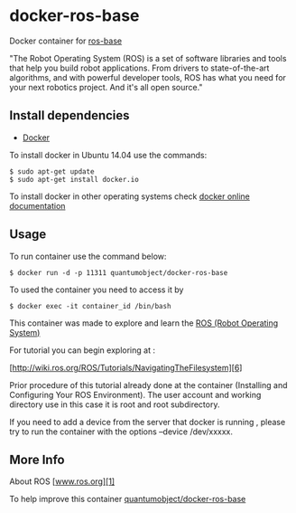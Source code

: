 # docker-ros-base

Docker container for [ros-base][3]

"The Robot Operating System (ROS) is a set of software libraries and tools that help you build robot applications. From drivers to state-of-the-art algorithms, and with powerful developer tools, ROS has what you need for your next robotics project. And it's all open source."

## Install dependencies

  - [Docker][2]

To install docker in Ubuntu 14.04 use the commands:

    $ sudo apt-get update
    $ sudo apt-get install docker.io
  
To install docker in other operating systems check [docker online documentation][4]

## Usage

To run container use the command below:

    $ docker run -d -p 11311 quantumobject/docker-ros-base

To used the container you need to access it by

    $ docker exec -it container_id /bin/bash

This container was made to explore and learn the [ROS (Robot Operating System)][1]

For tutorial you can begin exploring at :

[http://wiki.ros.org/ROS/Tutorials/NavigatingTheFilesystem][6]

Prior procedure of this tutorial already done at the container (Installing and Configuring Your ROS Environment). The user account and working directory use in this case it is root and root subdirectory. 

If you need to add a device from the server that docker is running  , please try to run the container with the options –device /dev/xxxxx.

## More Info

About ROS [www.ros.org][1]

To help improve this container [quantumobject/docker-ros-base][5]

[1]:http://www.ros.org
[2]:https://www.docker.com
[3]:http://wiki.ros.org/ROS/Installation
[4]:http://docs.docker.com
[5]:https://github.com/QuantumObject/docker-ros-base
[6]:http://wiki.ros.org/ROS/Tutorials/NavigatingTheFilesystem
